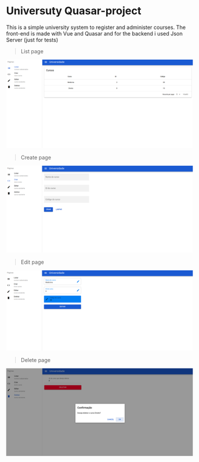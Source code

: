 # Universuty Quasar-project

<p>This is a simple university system to register and administer courses. The front-end is made with Vue and Quasar and for the backend i used Json Server (just for tests)</p> 

> List page

<img src="./images/list.png"/>

<br>

> Create page

<img src="./images/create.png"/>

<br>

> Edit page

<img src="./images/edit.png"/>

<br>

> Delete page

<img src="./images/delete.png"/>